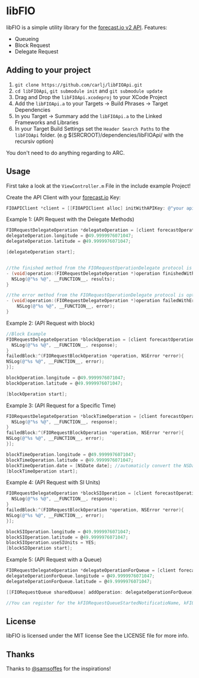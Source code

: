 # libFIO

libFIO is a simple utility library for the [forecast.io v2 API](https://developer.darkskyapp.com). Features:

* Queueing
* Block Request
* Delegate Request

## Adding to your project

1. ```git clone https://github.com/carlj/libFIOApi.git```
2. ```cd libFIOApi```, ```git submodule init``` and ```git submodule update```
3. Drag and Drop the ```libFIOApi.xcodeproj``` to your XCode Project
4. Add the ```libFIOApi.a``` to your Targets -> Build Phrases -> Target Dependencies
5. In you Target -> Summary add the ```libFIOApi.a``` to the Linked Frameworks and Libraries 
6. In your Target Build Settings set the ```Header Search Paths``` to the ```libFIOApi``` folder. (e.g $(SRCROOT)/dependencies/libFIOApi/ with the recursiv option)


You don't need to do anything regarding to ARC.

## Usage

First take a look at the ```ViewController.m``` File in the include example Project!

Create the API Client with your [forecast.io](forecast.io) Key: 
``` objective-c
FIOAPIClient *client = [[FIOAPIClient alloc] initWithAPIKey: @"your api key" ];
```

Example 1: (API Request with the Delegate Methods)
``` objective-c
FIORequestDelegateOperation *delegateOperation = [client forecastOperationWithDelegate:self];
delegateOperation.longitude = @49.9999976071047;
delegateOperation.latitude = @49.9999976071047;

[delegateOperation start];


//the finished method from the FIORequestOperationDelegate protocol is required
- (void)operation:(FIORequestDelegateOperation *)operation finishedWithResults:(NSDictionary *)results {
  NSLog(@"%s %@", __FUNCTION__, results);
}

//the error method from the FIORequestOperationDelegate protocol is optional
- (void)operation:(FIORequestDelegateOperation *)operation failedWithError:(NSError *)error {
    NSLog(@"%s %@", __FUNCTION__, error);
}
```

Example 2: (API Request with block)
``` objective-c
//Block Example
FIORequestDelegateOperation *blockOperation = [client forecastOperationWithFinishedBlock:^(FIORequestBlockOperation *operation, id response){
  NSLog(@"%s %@", __FUNCTION__, response);
}
failedBlock:^(FIORequestBlockOperation *operation, NSError *error){
NSLog(@"%s %@", __FUNCTION__, error);
}];

blockOperation.longitude = @49.9999976071047;
blockOperation.latitude = @49.9999976071047;

[blockOperation start];
```

Example 3: (API Request for a Specific Time)
``` objective-c
FIORequestDelegateOperation *blockTimeOperation = [client forecastOperationWithFinishedBlock:^(FIORequestBlockOperation *operation, id response){
  NSLog(@"%s %@", __FUNCTION__, response);
}
failedBlock:^(FIORequestBlockOperation *operation, NSError *error){
NSLog(@"%s %@", __FUNCTION__, error);
}];

blockTimeOperation.longitude = @49.9999976071047;
blockTimeOperation.latitude = @49.9999976071047;
blockTimeOperation.date = [NSDate date]; //automaticly convert the NSDate to GMT
[blockTimeOperation start];
```

Example 4: (API Request with SI Units)
``` objective-c
FIORequestDelegateOperation *blockSIOperation = [client forecastOperationWithFinishedBlock:^(FIORequestBlockOperation *operation, id response){
  NSLog(@"%s %@", __FUNCTION__, response);
}
failedBlock:^(FIORequestBlockOperation *operation, NSError *error){
NSLog(@"%s %@", __FUNCTION__, error);
}];

blockSIOperation.longitude = @49.9999976071047;
blockSIOperation.latitude = @49.9999976071047;
blockSIOperation.useSIUnits = YES;
[blockSIOperation start];
```

Example 5: (API Request with a Queue)
``` objective-c
FIORequestDelegateOperation *delegateOperationForQueue = [client forecastOperationWithDelegate:self];
delegateOperationForQueue.longitude = @49.9999976071047;
delegateOperationForQueue.latitude = @49.9999976071047;

[[FIORequestQueue sharedQueue] addOperation: delegateOperationForQueue];

//You can register for the kFIORequestQueueStartedNotificatioName, kFIORequestQueueFinishedNotificatioName and kFIORequestQueueCanceledNotificatioName Notifications
```

## License

libFIO is licensed under the MIT license See the LICENSE file for more info.

## Thanks

Thanks to [@samsoffes](https://twitter.com/samsoffes) for the inspirations!

